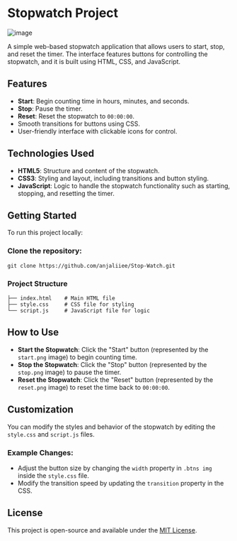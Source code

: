 # Stopwatch Project 
![image](https://github.com/user-attachments/assets/bd0eaff7-fbe0-4c12-bfae-5249d8f8d062)


A simple web-based stopwatch application that allows users to start, stop, and reset the timer. The interface features buttons for controlling the stopwatch, and it is built using HTML, CSS, and JavaScript.

## Features

- **Start**: Begin counting time in hours, minutes, and seconds.
- **Stop**: Pause the timer.
- **Reset**: Reset the stopwatch to `00:00:00`.
- Smooth transitions for buttons using CSS.
- User-friendly interface with clickable icons for control.

## Technologies Used

- **HTML5**: Structure and content of the stopwatch.
- **CSS3**: Styling and layout, including transitions and button styling.
- **JavaScript**: Logic to handle the stopwatch functionality such as starting, stopping, and resetting the timer.
## Getting Started

To run this project locally:

### Clone the repository:

```
git clone https://github.com/anjaliiee/Stop-Watch.git
```
### Project Structure
```
├── index.html    # Main HTML file
├── style.css     # CSS file for styling
└── script.js     # JavaScript file for logic
```
## How to Use

- **Start the Stopwatch**: Click the "Start" button (represented by the `start.png` image) to begin counting time.
- **Stop the Stopwatch**: Click the "Stop" button (represented by the `stop.png` image) to pause the timer.
- **Reset the Stopwatch**: Click the "Reset" button (represented by the `reset.png` image) to reset the time back to `00:00:00`.

## Customization

You can modify the styles and behavior of the stopwatch by editing the `style.css` and `script.js` files.

### Example Changes:
- Adjust the button size by changing the `width` property in `.btns img` inside the `style.css` file.
- Modify the transition speed by updating the `transition` property in the CSS.

## License

This project is open-source and available under the [MIT License](https://opensource.org/licenses/MIT).
